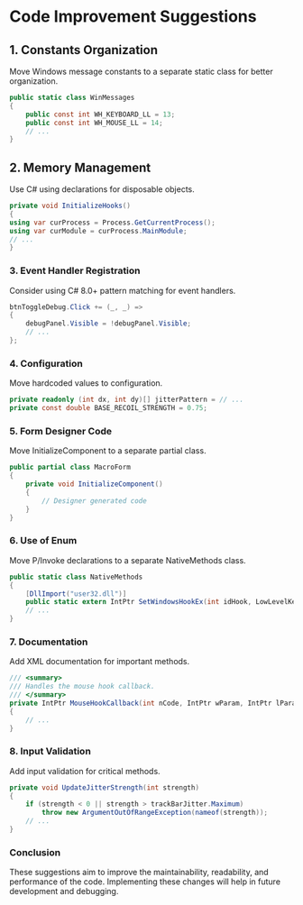 # Code Improvement Suggestions

## 1. Constants Organization
Move Windows message constants to a separate static class for better organization.
```csharp
public static class WinMessages
{
    public const int WH_KEYBOARD_LL = 13;
    public const int WH_MOUSE_LL = 14;
    // ...
}
```

## 2. Memory Management
Use C# using declarations for disposable objects.

```csharp
private void InitializeHooks()
{
using var curProcess = Process.GetCurrentProcess();
using var curModule = curProcess.MainModule;
// ...
}
````

### 3. Event Handler Registration
Consider using C# 8.0+ pattern matching for event handlers.

```csharp
btnToggleDebug.Click += (_, _) =>
{
    debugPanel.Visible = !debugPanel.Visible;
    // ...
};
```

### 4. Configuration
Move hardcoded values to configuration.
```csharp
private readonly (int dx, int dy)[] jitterPattern = // ...
private const double BASE_RECOIL_STRENGTH = 0.75;
```

### 5. Form Designer Code
Move InitializeComponent to a separate partial class.
```csharp
public partial class MacroForm
{
    private void InitializeComponent()
    {
        // Designer generated code
    }
}
```

### 6. Use of Enum
Move P/Invoke declarations to a separate NativeMethods class.
```csharp
public static class NativeMethods
{
    [DllImport("user32.dll")]
    public static extern IntPtr SetWindowsHookEx(int idHook, LowLevelKeyboardProc lpfn, IntPtr hMod, uint dwThreadId);
    // ...
}
```

### 7. Documentation
Add XML documentation for important methods.
```csharp
/// <summary>
/// Handles the mouse hook callback.
/// </summary>
private IntPtr MouseHookCallback(int nCode, IntPtr wParam, IntPtr lParam)
{
    // ...
}
```

### 8. Input Validation
Add input validation for critical methods.
```csharp
private void UpdateJitterStrength(int strength)
{
    if (strength < 0 || strength > trackBarJitter.Maximum)
        throw new ArgumentOutOfRangeException(nameof(strength));
    // ...
}
```

### Conclusion
These suggestions aim to improve the maintainability, readability, and performance of the code. Implementing these changes will help in future development and debugging.
